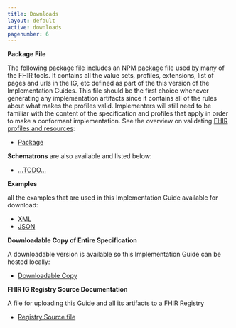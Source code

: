 ```yaml
---
title: Downloads
layout: default
active: downloads
pagenumber: 6
---
```


**Package File**

The following package file includes an NPM package file used by many of the FHIR tools.  It contains all the value sets, profiles, extensions, list of pages and urls in the IG, etc defined as part of the this version of the Implementation Guides. This file should be the first choice whenever generating any implementation artifacts since it contains all of the rules about what makes the profiles valid. Implementers will still need to be familiar with the content of the specification and profiles that apply in order to make a conformant implementation. See the overview on validating [FHIR profiles and resources]({{site.data.fhir.path}}validation.html):

- [Package](package.tgz)

**Schematrons** are also available and listed below:

- [...TODO...](#)

**Examples**

all the examples that are used in this Implementation Guide available for download:

- [XML](examples.xml.zip)
- [JSON](examples.json.zip)

**Downloadable Copy of Entire Specification**

A downloadable version is available so this Implementation Guide can be hosted locally:

- [Downloadable Copy](full-ig.zip)

**FHIR IG Registry Source Documentation**

A file for uploading this Guide and all its artifacts to a FHIR Registry

- [Registry Source file](registry.fhir.org.zip)
